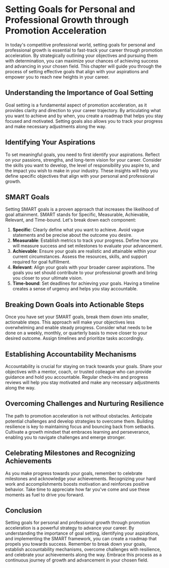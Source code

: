 Setting Goals for Personal and Professional Growth through Promotion Acceleration
==========================================================================================

In today's competitive professional world, setting goals for personal and professional growth is essential to fast-track your career through promotion acceleration. By strategically outlining your objectives and pursuing them with determination, you can maximize your chances of achieving success and advancing in your chosen field. This chapter will guide you through the process of setting effective goals that align with your aspirations and empower you to reach new heights in your career.

Understanding the Importance of Goal Setting
--------------------------------------------

Goal setting is a fundamental aspect of promotion acceleration, as it provides clarity and direction to your career trajectory. By articulating what you want to achieve and by when, you create a roadmap that helps you stay focused and motivated. Setting goals also allows you to track your progress and make necessary adjustments along the way.

Identifying Your Aspirations
----------------------------

To set meaningful goals, you need to first identify your aspirations. Reflect on your passions, strengths, and long-term vision for your career. Consider the skills you want to develop, the level of responsibility you aspire to, and the impact you wish to make in your industry. These insights will help you define specific objectives that align with your personal and professional growth.

SMART Goals
-----------

Setting SMART goals is a proven approach that increases the likelihood of goal attainment. SMART stands for Specific, Measurable, Achievable, Relevant, and Time-bound. Let's break down each component:

1. **Specific**: Clearly define what you want to achieve. Avoid vague statements and be precise about the outcome you desire.
2. **Measurable**: Establish metrics to track your progress. Define how you will measure success and set milestones to evaluate your advancement.
3. **Achievable**: Ensure your goals are realistic and attainable within your current circumstances. Assess the resources, skills, and support required for goal fulfillment.
4. **Relevant**: Align your goals with your broader career aspirations. The goals you set should contribute to your professional growth and bring you closer to your ultimate vision.
5. **Time-bound**: Set deadlines for achieving your goals. Having a timeline creates a sense of urgency and helps you stay accountable.

Breaking Down Goals into Actionable Steps
-----------------------------------------

Once you have set your SMART goals, break them down into smaller, actionable steps. This approach will make your objectives less overwhelming and enable steady progress. Consider what needs to be done on a weekly, monthly, or quarterly basis to move closer to your desired outcome. Assign timelines and prioritize tasks accordingly.

Establishing Accountability Mechanisms
--------------------------------------

Accountability is crucial for staying on track towards your goals. Share your objectives with a mentor, coach, or trusted colleague who can provide guidance and hold you accountable. Regular check-ins and progress reviews will help you stay motivated and make any necessary adjustments along the way.

Overcoming Challenges and Nurturing Resilience
----------------------------------------------

The path to promotion acceleration is not without obstacles. Anticipate potential challenges and develop strategies to overcome them. Building resilience is key to maintaining focus and bouncing back from setbacks. Cultivate a growth mindset that embraces learning and perseverance, enabling you to navigate challenges and emerge stronger.

Celebrating Milestones and Recognizing Achievements
---------------------------------------------------

As you make progress towards your goals, remember to celebrate milestones and acknowledge your achievements. Recognizing your hard work and accomplishments boosts motivation and reinforces positive behavior. Take time to appreciate how far you've come and use these moments as fuel to drive you forward.

Conclusion
----------

Setting goals for personal and professional growth through promotion acceleration is a powerful strategy to advance your career. By understanding the importance of goal setting, identifying your aspirations, and implementing the SMART framework, you can create a roadmap that propels you towards success. Remember to break down your goals, establish accountability mechanisms, overcome challenges with resilience, and celebrate your achievements along the way. Embrace this process as a continuous journey of growth and advancement in your chosen field.
